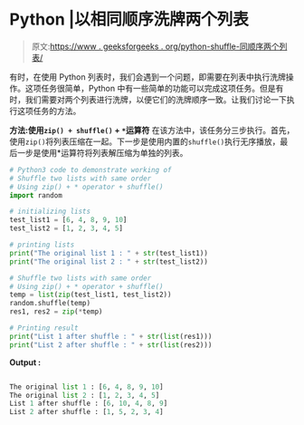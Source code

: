 # Python |以相同顺序洗牌两个列表

> 原文:[https://www . geeksforgeeks . org/python-shuffle-同顺序两个列表/](https://www.geeksforgeeks.org/python-shuffle-two-lists-with-same-order/)

有时，在使用 Python 列表时，我们会遇到一个问题，即需要在列表中执行洗牌操作。这项任务很简单，Python 中有一些简单的功能可以完成这项任务。但是有时，我们需要对两个列表进行洗牌，以便它们的洗牌顺序一致。让我们讨论一下执行这项任务的方法。

**方法:使用`zip() + shuffle()` + `*`运算符**
在该方法中，该任务分三步执行。首先，使用`zip()`将列表压缩在一起。下一步是使用内置的`shuffle()`执行无序播放，最后一步是使用*运算符将列表解压缩为单独的列表。

```py
# Python3 code to demonstrate working of
# Shuffle two lists with same order
# Using zip() + * operator + shuffle()
import random

# initializing lists
test_list1 = [6, 4, 8, 9, 10]
test_list2 = [1, 2, 3, 4, 5]

# printing lists
print("The original list 1 : " + str(test_list1))
print("The original list 2 : " + str(test_list2))

# Shuffle two lists with same order
# Using zip() + * operator + shuffle()
temp = list(zip(test_list1, test_list2))
random.shuffle(temp)
res1, res2 = zip(*temp)

# Printing result
print("List 1 after shuffle : " + str(list(res1)))
print("List 2 after shuffle : " + str(list(res2)))
```

**Output :**

```py

The original list 1 : [6, 4, 8, 9, 10]
The original list 2 : [1, 2, 3, 4, 5]
List 1 after shuffle : [6, 10, 4, 8, 9]
List 2 after shuffle : [1, 5, 2, 3, 4]

```